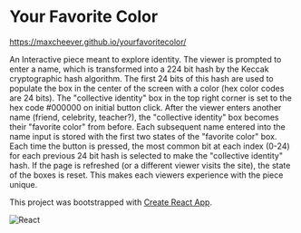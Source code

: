 # Your Favorite Color
https://maxcheever.github.io/yourfavoritecolor/

An Interactive piece meant to explore identity. The viewer is prompted to enter a name, which is transformed into a 224 bit hash by the Keccak cryptographic hash algorithm. The first 24 bits of this hash are used to populate the box in the center of the screen with a color (hex color codes are 24 bits). The "collective identity" box in the top right corner is set to the hex code #000000 on initial button click. After the viewer enters another name (friend, celebrity, teacher?), the "collective identity" box becomes their "favorite color" from before. Each subsequent name entered into the name input is stored with the first two states of the "favorite color" box. Each time the button is pressed, the most common bit at each index (0-24) for each previous 24 bit hash is selected to make the "collective identity" hash. If the page is refreshed (or a different viewer visits the site), the state of the boxes is reset. This makes each viewers experience with the piece unique.



This project was bootstrapped with [Create React App](https://github.com/facebook/create-react-app).

![React](https://img.shields.io/badge/react-%2320232a.svg?style=for-the-badge&logo=react&logoColor=%2361DAFB)
